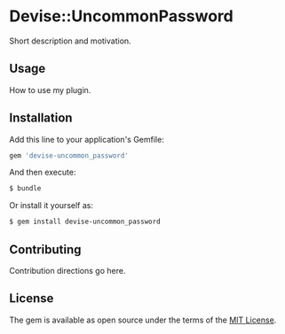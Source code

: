 # Devise::UncommonPassword
Short description and motivation.

## Usage
How to use my plugin.

## Installation
Add this line to your application's Gemfile:

```ruby
gem 'devise-uncommon_password'
```

And then execute:
```bash
$ bundle
```

Or install it yourself as:
```bash
$ gem install devise-uncommon_password
```

## Contributing
Contribution directions go here.

## License
The gem is available as open source under the terms of the [MIT License](http://opensource.org/licenses/MIT).
